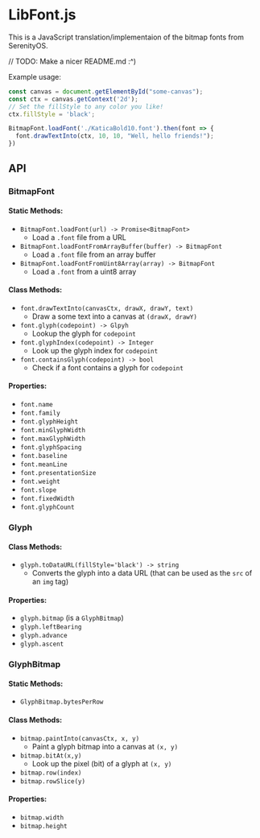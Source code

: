 # LibFont.js

This is a JavaScript translation/implementaion of the bitmap fonts from SerenityOS.

// TODO: Make a nicer README.md :^)

Example usage:
```js
const canvas = document.getElementById("some-canvas");
const ctx = canvas.getContext('2d');
// Set the fillStyle to any color you like!
ctx.fillStyle = 'black';

BitmapFont.loadFont('./KaticaBold10.font').then(font => {
  font.drawTextInto(ctx, 10, 10, "Well, hello friends!");
})
```

## API

### BitmapFont

#### Static Methods:

- `BitmapFont.loadFont(url) -> Promise<BitmapFont>`
  - Load a `.font` file from a URL
- `BitmapFont.loadFontFromArrayBuffer(buffer) -> BitmapFont`
  - Load a `.font` file from an array buffer
- `BitmapFont.loadFontFromUint8Array(array) -> BitmapFont`
  - Load a `.font` from a uint8 array

#### Class Methods:

- `font.drawTextInto(canvasCtx, drawX, drawY, text)`
  - Draw a some text into a canvas at `(drawX, drawY)`
- `font.glyph(codepoint) -> Glpyh`
  - Lookup the glyph for `codepoint`
- `font.glyphIndex(codepoint) -> Integer`
  - Look up the glyph index for `codepoint`
- `font.containsGlyph(codepoint) -> bool`
  - Check if a font contains a glyph for `codepoint`

#### Properties:

- `font.name`
- `font.family`
- `font.glyphHeight`
- `font.minGlyphWidth`
- `font.maxGlyphWidth`
- `font.glyphSpacing`
- `font.baseline`
- `font.meanLine`
- `font.presentationSize`
- `font.weight`
- `font.slope`
- `font.fixedWidth`
- `font.glyphCount`

### Glyph

#### Class Methods:

- `glyph.toDataURL(fillStyle='black') -> string`
  - Converts the glyph into a data URL (that can be used as the `src` of an `img` tag)

#### Properties:

- `glyph.bitmap` (is a `GlyphBitmap`)
- `glyph.leftBearing`
- `glyph.advance`
- `glyph.ascent`

### GlyphBitmap

#### Static Methods:

- `GlyphBitmap.bytesPerRow`

#### Class Methods:

- `bitmap.paintInto(canvasCtx, x, y)`
  - Paint a glyph bitmap into a canvas at `(x, y)`
- `bitmap.bitAt(x,y)`
  - Look up the pixel (bit) of a glyph at `(x, y)`
- `bitmap.row(index)`
- `bitmap.rowSlice(y)`

#### Properties:

- `bitmap.width`
- `bitmap.height`
